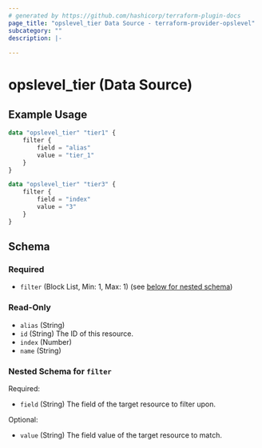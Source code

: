 ```yaml
---
# generated by https://github.com/hashicorp/terraform-plugin-docs
page_title: "opslevel_tier Data Source - terraform-provider-opslevel"
subcategory: ""
description: |-
  
---
```


# opslevel_tier (Data Source)



## Example Usage

```terraform
data "opslevel_tier" "tier1" {
    filter {
        field = "alias"
        value = "tier_1"
    }
}

data "opslevel_tier" "tier3" {
    filter {
        field = "index"
        value = "3"
    }
}
```

<!-- schema generated by tfplugindocs -->
## Schema

### Required

- `filter` (Block List, Min: 1, Max: 1) (see [below for nested schema](#nestedblock--filter))

### Read-Only

- `alias` (String)
- `id` (String) The ID of this resource.
- `index` (Number)
- `name` (String)

<a id="nestedblock--filter"></a>
### Nested Schema for `filter`

Required:

- `field` (String) The field of the target resource to filter upon.

Optional:

- `value` (String) The field value of the target resource to match.


